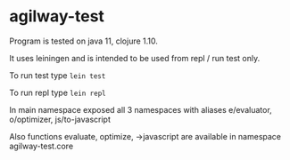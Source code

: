 # agilway-test

Program is tested on java 11, clojure 1.10.

It uses leiningen and is intended to be used from repl / run test only.

To run test type `lein test`

To run repl type `lein repl`

In main namespace exposed all 3 namespaces with aliases e/evaluator, o/optimizer, js/to-javascript

Also functions evaluate, optimize, ->javascript are available in namespace agilway-test.core